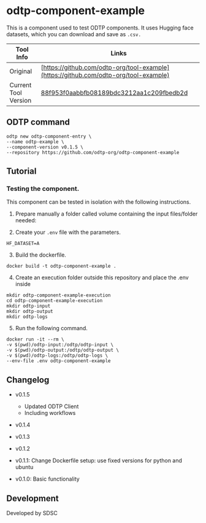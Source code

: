 # odtp-component-example
This is a component used to test ODTP components. It uses Hugging face datasets, which you can download and save as `.csv.`

| Tool Info | Links |
| --- | --- |
| Original | [https://github.com/odtp-org/tool-example](https://github.com/odtp-org/tool-example) |
| Current Tool Version | [88f953f0aabbfb08189bdc3212aa1c209fbedb2d](https://github.com/odtp-org/tool-example/commit/88f953f0aabbfb08189bdc3212aa1c209fbedb2d) |

## ODTP command 

```
odtp new odtp-component-entry \
--name odtp-example \
--component-version v0.1.5 \
--repository https://github.com/odtp-org/odtp-component-example
``` 

## Tutorial
### Testing the component. 

This component can be tested in isolation with the following instructions.

1. Prepare manually a folder called volume containing the input files/folder needed:

2. Create your `.env` file with the parameters. 

```
HF_DATASET=A
```

3. Build the dockerfile.

```
docker build -t odtp-component-example .
```

4. Create an execution folder outside this repository and place the .env inside

```
mkdir odtp-component-example-execution
cd odtp-component-example-execution
mkdir odtp-input
mkdir odtp-output
mkdir odtp-logs
```

5. Run the following command. 

```
docker run -it --rm \
-v $(pwd)/odtp-input:/odtp/odtp-input \
-v $(pwd)/odtp-output:/odtp/odtp-output \
-v $(pwd)/odtp-logs:/odtp/odtp-logs \
--env-file .env odtp-component-example
```

## Changelog

- v0.1.5
    - Updated ODTP Client
    - Including workflows

- v0.1.4

- v0.1.3

- v0.1.2

- v0.1.1: Change Dockerfile setup: use fixed versions for python and ubuntu

- v0.1.0: Basic functionality

## Development

Developed by SDSC
